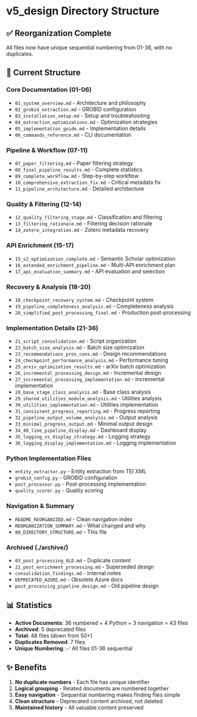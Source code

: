 # v5_design Directory Structure

## ✅ Reorganization Complete

All files now have unique sequential numbering from 01-36, with no duplicates.

## 📁 Current Structure

### Core Documentation (01-06)
- `01_system_overview.md` - Architecture and philosophy
- `02_grobid_extraction.md` - GROBID configuration
- `03_installation_setup.md` - Setup and troubleshooting
- `04_extraction_optimizations.md` - Optimization strategies
- `05_implementation_guide.md` - Implementation details
- `06_commands_reference.md` - CLI documentation

### Pipeline & Workflow (07-11)
- `07_paper_filtering.md` - Paper filtering strategy
- `08_final_pipeline_results.md` - Complete statistics
- `09_complete_workflow.md` - Step-by-step workflow
- `10_comprehensive_extraction_fix.md` - Critical metadata fix
- `11_pipeline_architecture.md` - Detailed architecture

### Quality & Filtering (12-14)
- `12_quality_filtering_stage.md` - Classification and filtering
- `13_filtering_rationale.md` - Filtering decision rationale
- `14_zotero_integration.md` - Zotero metadata recovery

### API Enrichment (15-17)
- `15_s2_optimization_complete.md` - Semantic Scholar optimization
- `16_extended_enrichment_pipeline.md` - Multi-API enrichment plan
- `17_api_evaluation_summary.md` - API evaluation and selection

### Recovery & Analysis (18-20)
- `18_checkpoint_recovery_system.md` - Checkpoint system
- `19_pipeline_completeness_analysis.md` - Completeness analysis
- `20_simplified_post_processing_final.md` - Production post-processing

### Implementation Details (21-36)
- `21_script_consolidation.md` - Script organization
- `22_batch_size_analysis.md` - Batch size optimization
- `23_recommendations_pros_cons.md` - Design recommendations
- `24_checkpoint_performance_analysis.md` - Performance tuning
- `25_arxiv_optimization_results.md` - arXiv batch optimization
- `26_incremental_processing_design.md` - Incremental design
- `27_incremental_processing_implementation.md` - Incremental implementation
- `28_base_stage_class_analysis.md` - Base class analysis
- `29_shared_utilities_module_analysis.md` - Utilities analysis
- `30_utilities_implementation.md` - Utilities implementation
- `31_consistent_progress_reporting.md` - Progress reporting
- `32_pipeline_output_volume_analysis.md` - Output analysis
- `33_minimal_progress_output.md` - Minimal output design
- `34_40_line_pipeline_display.md` - Dashboard display
- `35_logging_vs_display_strategy.md` - Logging strategy
- `36_logging_display_implementation.md` - Logging implementation

### Python Implementation Files
- `entity_extractor.py` - Entity extraction from TEI XML
- `grobid_config.py` - GROBID configuration
- `post_processor.py` - Post-processing implementation
- `quality_scorer.py` - Quality scoring

### Navigation & Summary
- `README_REORGANIZED.md` - Clean navigation index
- `REORGANIZATION_SUMMARY.md` - What changed and why
- `00_DIRECTORY_STRUCTURE.md` - This file

### Archived (./archive/)
- `03_post_processing_OLD.md` - Duplicate content
- `21_post_enrichment_processing.md` - Superseded design
- `consolidation_findings.md` - Internal notes
- `DEPRECATED_AZURE.md` - Obsolete Azure docs
- `post_processing_pipeline_design.md` - Old pipeline design

## 📊 Statistics

- **Active Documents**: 36 numbered + 4 Python + 3 navigation = 43 files
- **Archived**: 5 deprecated files
- **Total**: 48 files (down from 50+)
- **Duplicates Removed**: 7 files
- **Unique Numbering**: ✅ All files 01-36 sequential

## ✨ Benefits

1. **No duplicate numbers** - Each file has unique identifier
2. **Logical grouping** - Related documents are numbered together
3. **Easy navigation** - Sequential numbering makes finding files simple
4. **Clean structure** - Deprecated content archived, not deleted
5. **Maintained history** - All valuable content preserved
